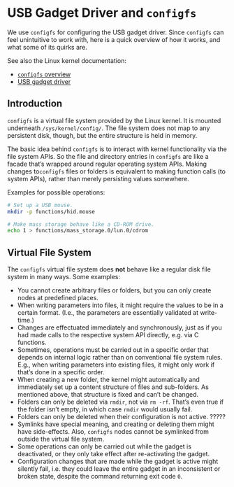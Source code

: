 # USB Gadget Driver and `configfs`

We use `configfs` for configuring the USB gadget driver. Since `configfs` can feel unintuitive to work with, here is a quick overview of how it works, and what some of its quirks are.

See also the Linux kernel documentation:

- [`configfs` overview](https://www.kernel.org/doc/Documentation/filesystems/configfs/configfs.txt)
- [USB gadget driver](https://www.kernel.org/doc/Documentation/usb/gadget_configfs.txt)

## Introduction

`configfs` is a virtual file system provided by the Linux kernel. It is mounted underneath `/sys/kernel/config/`. The file system does not map to any persistent disk, though, but the entire structure is held in memory.

The basic idea behind `configfs` is to interact with kernel functionality via the file system APIs. So the file and directory entries in `configfs` are like a facade that’s wrapped around regular operating system APIs. Making changes to`configfs` files or folders is equivalent to making function calls (to system APIs), rather than merely persisting values somewhere.

Examples for possible operations:

```bash
# Set up a USB mouse.
mkdir -p functions/hid.mouse

# Make mass storage behave like a CD-ROM drive.
echo 1 > functions/mass_storage.0/lun.0/cdrom
```

## Virtual File System

The `configfs` virtual file system does **not** behave like a regular disk file system in many ways. Some examples:

- You cannot create arbitrary files or folders, but you can only create nodes at predefined places.
- When writing parameters into files, it might require the values to be in a certain format. (I.e., the parameters are essentially validated at write-time.)
- Changes are effectuated immediately and synchronously, just as if you had made calls to the respective system API directly, e.g. via C functions.
- Sometimes, operations must be carried out in a specific order that depends on internal logic rather than on conventional file system rules. E.g., when writing parameters into existing files, it might only work if that’s done in a specific order.
- When creating a new folder, the kernel might automatically and immediately set up a content structure of files and sub-folders. As mentioned above, that structure is fixed and can’t be changed.
- Folders can only be deleted via `rmdir`, not via `rm -rf`. That’s even true if the folder isn’t empty, in which case `rmdir` would usually fail.
- Folders can only be deleted when their configuration is not active. ?????
- Symlinks have special meaning, and creating or deleting them might have side-effects. Also, `configfs` nodes cannot be symlinked from outside the virtual file system.
- Some operations can only be carried out while the gadget is deactivated, or they only take effect after re-activating the gadget.
- Configuration changes that are made while the gadget is active might silently fail, i.e. they could leave the entire gadget in an inconsistent or broken state, despite the command returning exit code `0`.
